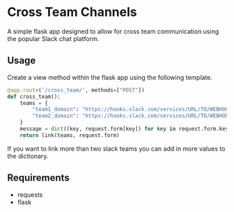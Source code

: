 # Cross Team Channels
A simple flask app designed to allow for cross team communication using the popular Slack chat platform.

## Usage

Create a view method within the flask app using the following template.
```python
@app.route('/cross_team/', methods=["POST"])
def cross_team():
    teams = {
        "team1_domain": "https://hooks.slack.com/services/URL/TO/WEBHOOK_1",
        "team2_domain": "https://hooks.slack.com/services/URL/TO/WEBHOOK_2"
    }
    message = dict((key, request.form[key]) for key in request.form.keys())
    return link(teams, request.form)
```

If you want to link more than two slack teams you can add in more values to the dictionary.


## Requirements

 - requests
 - flask
